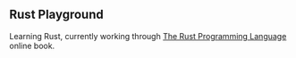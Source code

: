 ## Rust Playground

Learning Rust, currently working through [The Rust Programming Language](https://doc.rust-lang.org/stable/book) online book.
